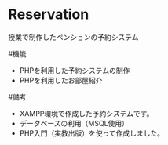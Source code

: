 # Reservation
授業で制作したペンションの予約システム

#機能
* PHPを利用した予約システムの制作
* PHPを利用したお部屋紹介

#備考
* XAMPP環境で作成した予約システムです。
* データベースの利用（MSQL使用）
* PHP入門（実教出版）を使って作成しました。
